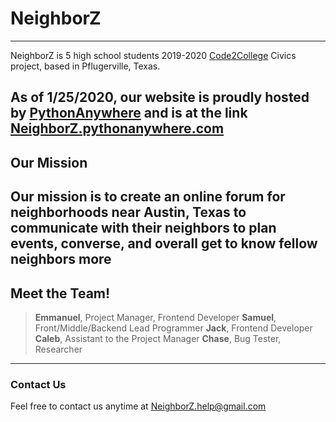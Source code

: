 # NeighborZ
---
NeighborZ is 5 high school students 2019-2020 [Code2College](https://code2college.org/) Civics project, based in Pflugerville, Texas.

As of 1/25/2020, our website is proudly hosted by [PythonAnywhere](https://pythonanywhere.com/) and is at the link [NeighborZ.pythonanywhere.com](https://NeighborZ.pythonanywhere.com)
---
## Our Mission
Our mission is to create an online forum for neighborhoods near Austin, Texas to communicate with their neighbors to plan events, converse, and overall get to know fellow neighbors more
---
## Meet the Team!
> **Emmanuel**, Project Manager, Frontend Developer
> **Samuel**, Front/Middle/Backend Lead Programmer
> **Jack**, Frontend Developer
> **Caleb**, Assistant to the Project Manager
> **Chase**, Bug Tester, Researcher
---
### Contact Us
Feel free to contact us anytime at [NeighborZ.help@gmail.com](mailto:neighborz.help@gmail.com)
